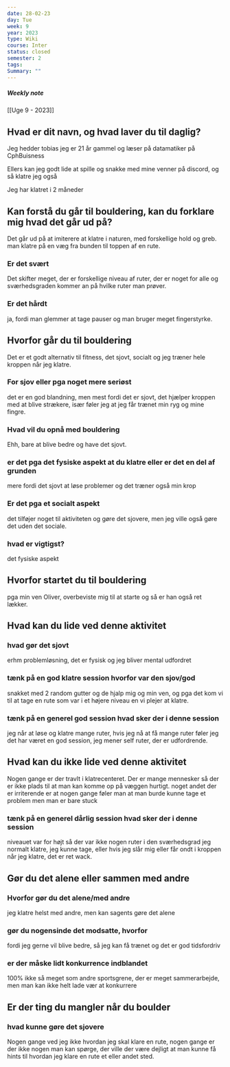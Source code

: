```yaml
---
date: 28-02-23
day: Tue
week: 9
year: 2023
type: Wiki
course: Inter
status: closed
semester: 2
tags:
Summary: ""
---
```

##### Weekly note
[[Uge 9 - 2023]]
## Hvad er dit navn, og hvad laver du til daglig?
Jeg hedder tobias jeg er 21 år gammel og læser på datamatiker på CphBuisness 

Ellers kan jeg godt lide at spille og snakke med mine venner på discord, og så klatre jeg også

Jeg har klatret i 2 måneder
## Kan forstå du går til bouldering, kan du forklare mig hvad det går ud på?
Det går ud på at imiterere at klatre i naturen, med forskellige hold og greb. man klatre på en væg fra bunden til toppen af en rute.
### Er det svært 
Det skifter meget, der er forskellige niveau af ruter, der er noget for alle og sværhedsgraden kommer an på hvilke ruter man prøver. 
### Er det hårdt
ja, fordi man glemmer at tage pauser og man bruger meget fingerstyrke. 
## Hvorfor går du til bouldering
Det er et godt alternativ til fitness, det sjovt, socialt og jeg træner hele kroppen når jeg klatre. 
### For sjov eller pga noget mere seriøst
det er en god blandning, men mest fordi det er sjovt, det hjælper kroppen med at blive strækere, især føler jeg at jeg får trænet min ryg og mine fingre. 
### Hvad vil du opnå med bouldering
Ehh, bare at blive bedre og have det sjovt. 
### er det pga  det fysiske aspekt  at du klatre eller er det en del af grunden
mere fordi det sjovt at løse problemer og det træner også min krop
### Er det pga et socialt aspekt
det tilføjer noget til aktiviteten og gøre det sjovere, men jeg ville også gøre det uden det sociale.
### hvad er vigtigst? 
det fysiske aspekt
## Hvorfor startet du til bouldering
pga min ven Oliver, overbeviste mig til at starte og så er han også ret lækker. 
## Hvad kan du lide ved denne aktivitet
### hvad gør det sjovt
erhm problemløsning, det er fysisk og jeg bliver mental udfordret 
### tænk på en god klatre session hvorfor var den sjov/god
snakket med 2 random gutter og de hjalp mig og min ven, og pga det kom vi til at tage en rute som var i et højere niveau en vi plejer at klatre. 
### tænk på en generel god session hvad sker der i denne session
jeg når at løse og klatre mange ruter, hvis jeg nå at få mange ruter føler jeg det har været en god session, jeg mener self ruter, der er udfordrende.
## Hvad kan du ikke lide ved denne aktivitet
Nogen gange er der travlt i klatrecenteret. Der er mange mennesker så der er ikke plads til at man kan komme op på væggen hurtigt. noget andet der er irriterende er at nogen gange føler man at man burde kunne tage et problem men man er bare stuck 
### tænk på en generel dårlig session hvad sker der i denne session
niveauet var for højt så der var ikke nogen ruter i den sværhedsgrad jeg normalt klatre, jeg kunne tage, eller hvis jeg slår mig eller får ondt i kroppen når jeg klatre, det er ret wack. 
## Gør du det alene eller sammen med andre
### Hvorfor gør du det alene/med andre
jeg klatre helst med andre, men kan sagents gøre det alene
### gør du nogensinde det modsatte, hvorfor
fordi jeg gerne vil blive bedre, så jeg kan få trænet og det er god tidsfordriv
### er der måske lidt konkurrence indblandet
100% ikke så meget som andre sportsgrene, der er meget sammerarbejde, men man kan ikke helt lade vær at konkurrere 
## Er der ting du mangler når du boulder
### hvad kunne gøre det sjovere
Nogen gange ved jeg ikke hvordan jeg skal klare en rute, nogen gange er der ikke nogen man kan spørge, der ville der være dejligt at man kunne få hints til hvordan jeg klare en rute et eller andet sted. 